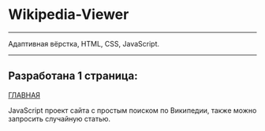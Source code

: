 # Wikipedia-Viewer

***
Адаптивная вёрстка, HTML, CSS, JavaScript.
***

## Разработана 1 страница:

[ГЛАВНАЯ](https://beerdrinker.github.io/Wikipedia-Viewer/)

JavaScript проект сайта с простым поиском по Википедии, также можно запросить случайную статью.
